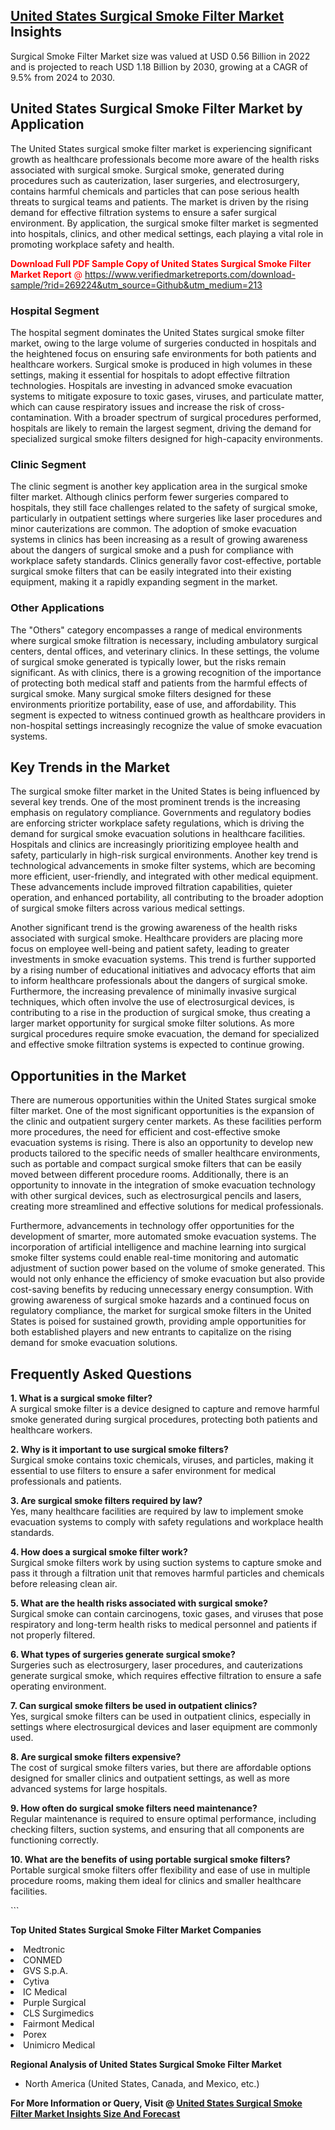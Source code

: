 <h2><a href="https://www.verifiedmarketreports.com/download-sample/?rid=269224&amp;utm_source=Github&amp;utm_medium=213" target="_blank">United States Surgical Smoke Filter Market</a> Insights</h2><p>Surgical Smoke Filter Market size was valued at USD 0.56 Billion in 2022 and is projected to reach USD 1.18 Billion by 2030, growing at a CAGR of 9.5% from 2024 to 2030.</p><p><h2>United States Surgical Smoke Filter Market by Application</h2><p>The United States surgical smoke filter market is experiencing significant growth as healthcare professionals become more aware of the health risks associated with surgical smoke. Surgical smoke, generated during procedures such as cauterization, laser surgeries, and electrosurgery, contains harmful chemicals and particles that can pose serious health threats to surgical teams and patients. The market is driven by the rising demand for effective filtration systems to ensure a safer surgical environment. By application, the surgical smoke filter market is segmented into hospitals, clinics, and other medical settings, each playing a vital role in promoting workplace safety and health. <p><span class=""><span style="color: #ff0000;"><strong>Download Full PDF Sample Copy of United States Surgical Smoke Filter Market Report</strong> @ </span><a href="https://www.verifiedmarketreports.com/download-sample/?rid=269224&amp;utm_source=Github&amp;utm_medium=213" target="_blank">https://www.verifiedmarketreports.com/download-sample/?rid=269224&amp;utm_source=Github&amp;utm_medium=213</a></span></p></p><h3>Hospital Segment</h3><p>The hospital segment dominates the United States surgical smoke filter market, owing to the large volume of surgeries conducted in hospitals and the heightened focus on ensuring safe environments for both patients and healthcare workers. Surgical smoke is produced in high volumes in these settings, making it essential for hospitals to adopt effective filtration technologies. Hospitals are investing in advanced smoke evacuation systems to mitigate exposure to toxic gases, viruses, and particulate matter, which can cause respiratory issues and increase the risk of cross-contamination. With a broader spectrum of surgical procedures performed, hospitals are likely to remain the largest segment, driving the demand for specialized surgical smoke filters designed for high-capacity environments.</p><h3>Clinic Segment</h3><p>The clinic segment is another key application area in the surgical smoke filter market. Although clinics perform fewer surgeries compared to hospitals, they still face challenges related to the safety of surgical smoke, particularly in outpatient settings where surgeries like laser procedures and minor cauterizations are common. The adoption of smoke evacuation systems in clinics has been increasing as a result of growing awareness about the dangers of surgical smoke and a push for compliance with workplace safety standards. Clinics generally favor cost-effective, portable surgical smoke filters that can be easily integrated into their existing equipment, making it a rapidly expanding segment in the market.</p><h3>Other Applications</h3><p>The "Others" category encompasses a range of medical environments where surgical smoke filtration is necessary, including ambulatory surgical centers, dental offices, and veterinary clinics. In these settings, the volume of surgical smoke generated is typically lower, but the risks remain significant. As with clinics, there is a growing recognition of the importance of protecting both medical staff and patients from the harmful effects of surgical smoke. Many surgical smoke filters designed for these environments prioritize portability, ease of use, and affordability. This segment is expected to witness continued growth as healthcare providers in non-hospital settings increasingly recognize the value of smoke evacuation systems.</p><h2>Key Trends in the Market</h2><p>The surgical smoke filter market in the United States is being influenced by several key trends. One of the most prominent trends is the increasing emphasis on regulatory compliance. Governments and regulatory bodies are enforcing stricter workplace safety regulations, which is driving the demand for surgical smoke evacuation solutions in healthcare facilities. Hospitals and clinics are increasingly prioritizing employee health and safety, particularly in high-risk surgical environments. Another key trend is technological advancements in smoke filter systems, which are becoming more efficient, user-friendly, and integrated with other medical equipment. These advancements include improved filtration capabilities, quieter operation, and enhanced portability, all contributing to the broader adoption of surgical smoke filters across various medical settings.</p><p>Another significant trend is the growing awareness of the health risks associated with surgical smoke. Healthcare providers are placing more focus on employee well-being and patient safety, leading to greater investments in smoke evacuation systems. This trend is further supported by a rising number of educational initiatives and advocacy efforts that aim to inform healthcare professionals about the dangers of surgical smoke. Furthermore, the increasing prevalence of minimally invasive surgical techniques, which often involve the use of electrosurgical devices, is contributing to a rise in the production of surgical smoke, thus creating a larger market opportunity for surgical smoke filter solutions. As more surgical procedures require smoke evacuation, the demand for specialized and effective smoke filtration systems is expected to continue growing.</p><h2>Opportunities in the Market</h2><p>There are numerous opportunities within the United States surgical smoke filter market. One of the most significant opportunities is the expansion of the clinic and outpatient surgery center markets. As these facilities perform more procedures, the need for efficient and cost-effective smoke evacuation systems is rising. There is also an opportunity to develop new products tailored to the specific needs of smaller healthcare environments, such as portable and compact surgical smoke filters that can be easily moved between different procedure rooms. Additionally, there is an opportunity to innovate in the integration of smoke evacuation technology with other surgical devices, such as electrosurgical pencils and lasers, creating more streamlined and effective solutions for medical professionals.</p><p>Furthermore, advancements in technology offer opportunities for the development of smarter, more automated smoke evacuation systems. The incorporation of artificial intelligence and machine learning into surgical smoke filter systems could enable real-time monitoring and automatic adjustment of suction power based on the volume of smoke generated. This would not only enhance the efficiency of smoke evacuation but also provide cost-saving benefits by reducing unnecessary energy consumption. With growing awareness of surgical smoke hazards and a continued focus on regulatory compliance, the market for surgical smoke filters in the United States is poised for sustained growth, providing ample opportunities for both established players and new entrants to capitalize on the rising demand for smoke evacuation solutions.</p><h2>Frequently Asked Questions</h2><p><strong>1. What is a surgical smoke filter?</strong><br> A surgical smoke filter is a device designed to capture and remove harmful smoke generated during surgical procedures, protecting both patients and healthcare workers.</p><p><strong>2. Why is it important to use surgical smoke filters?</strong><br> Surgical smoke contains toxic chemicals, viruses, and particles, making it essential to use filters to ensure a safer environment for medical professionals and patients.</p><p><strong>3. Are surgical smoke filters required by law?</strong><br> Yes, many healthcare facilities are required by law to implement smoke evacuation systems to comply with safety regulations and workplace health standards.</p><p><strong>4. How does a surgical smoke filter work?</strong><br> Surgical smoke filters work by using suction systems to capture smoke and pass it through a filtration unit that removes harmful particles and chemicals before releasing clean air.</p><p><strong>5. What are the health risks associated with surgical smoke?</strong><br> Surgical smoke can contain carcinogens, toxic gases, and viruses that pose respiratory and long-term health risks to medical personnel and patients if not properly filtered.</p><p><strong>6. What types of surgeries generate surgical smoke?</strong><br> Surgeries such as electrosurgery, laser procedures, and cauterizations generate surgical smoke, which requires effective filtration to ensure a safe operating environment.</p><p><strong>7. Can surgical smoke filters be used in outpatient clinics?</strong><br> Yes, surgical smoke filters can be used in outpatient clinics, especially in settings where electrosurgical devices and laser equipment are commonly used.</p><p><strong>8. Are surgical smoke filters expensive?</strong><br> The cost of surgical smoke filters varies, but there are affordable options designed for smaller clinics and outpatient settings, as well as more advanced systems for large hospitals.</p><p><strong>9. How often do surgical smoke filters need maintenance?</strong><br> Regular maintenance is required to ensure optimal performance, including checking filters, suction systems, and ensuring that all components are functioning correctly.</p><p><strong>10. What are the benefits of using portable surgical smoke filters?</strong><br> Portable surgical smoke filters offer flexibility and ease of use in multiple procedure rooms, making them ideal for clinics and smaller healthcare facilities.</p>```</p><p><strong>Top United States Surgical Smoke Filter Market Companies</strong></p><div data-test-id=""><p><li>Medtronic</li><li> CONMED</li><li> GVS S.p.A.</li><li> Cytiva</li><li> IC Medical</li><li> Purple Surgical</li><li> CLS Surgimedics</li><li> Fairmont Medical</li><li> Porex</li><li> Unimicro Medical</li></p><div><strong>Regional Analysis of&nbsp;United States Surgical Smoke Filter Market</strong></div><ul><li dir="ltr"><p dir="ltr">North America&nbsp;(United States, Canada, and Mexico, etc.)</p></li></ul><p><strong>For More Information or Query, Visit @&nbsp;</strong><strong><a href="https://www.verifiedmarketreports.com/product/surgical-smoke-filter-market/?utm_source=Github&amp;utm_medium=213" target="_blank">United States Surgical Smoke Filter Market Insights Size And Forecast</a></strong></p></div>
